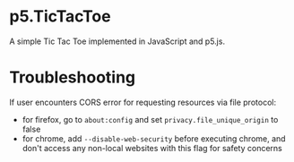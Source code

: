 # p5.TicTacToe
A simple Tic Tac Toe implemented in JavaScript and p5.js.

# Troubleshooting
If user encounters CORS error for requesting resources via file protocol:
+ for firefox, go to `about:config` and set `privacy.file_unique_origin` to false
+ for chrome, add `--disable-web-security` before executing chrome, and don't access any non-local websites with this flag for safety concerns
